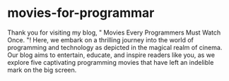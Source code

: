 # movies-for-programmar


Thank you for visiting my blog, " Movies Every Programmers Must Watch Once. "! Here, we embark on a thrilling journey into the world of programming and technology as depicted in the magical realm of cinema. Our blog aims to entertain, educate, and inspire readers like you, as we explore five captivating programming movies that have left an indelible mark on the big screen.
 
